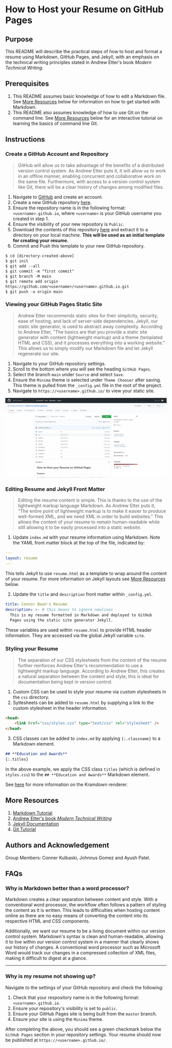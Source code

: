 # How to Host your Resume on GitHub Pages

## Purpose
This README will describe the practical steps of how to host and format a resume using Markdown, GitHub Pages, and Jekyll, with an emphasis on the technical writing principles stated in Andrew Etter's book *Modern Technical Writing*.

## Prerequisites
1. This README assumes basic knowledge of how to edit a Markdown file. See [More Resources](#more-resources) below for information on how to get started with Markdown.
2. This README also assumes knowledge of how to use Git on the command line. See [More Resources](#more-resources) below for an interactive tutorial on learning the basics of command line Git.

## Instructions
### Create a GitHub Account and Repository
> GitHub will allow us to take advantage of the benefits of a distributed version control system. As Andrew Etter puts it, it will allow us to work in an offline manner, enabling concurrent and collaborative work on the same file. Furthermore, with access to a version control system like Git, there will be a clear history of changes among modified files.
1. Navigate to [GitHub](https://github.com/join) and create an account.
2. Create a new GitHub repository [here](https://github.com/new).
3. Ensure the repository name is in the following format: `<username>.github.io`, where `<username>` is your GitHub username you created in step 1.
4. Ensure the visibility of your new repository is `Public`.
5. Download the contents of this repository [here](https://github.com/williamconnorbean/williamconnorbean.github.io/archive/main.zip) and extract it to a directory on your local machine. **This will be used as an initial template for creating your resume.**
7. Commit and Push this template to your new GitHub repository.
```
$ cd [directory-created-above]
$ git init
$ git add --all
$ git commit -m "first commit"
$ git branch -M main
$ git remote add origin https://github.com/<username>/<username>.github.io.git
$ git push -u origin main
```

### Viewing your GitHub Pages Static Site
> Andrew Etter recommends static sites for their simplicity, security, ease of hosting, and lack of server-side dependencies. Jekyll, our static site generator, is used to abstract away complexity. According to Andrew Etter, "The basics are that you provide a static site generator with content (lightweight markup) and a theme (templated HTML and CSS), and it processes everything into a working website." This allows us to simply modify our Markdown file and let Jekyll regenerate our site.
1. Navigate to your GitHub repository settings.
2. Scroll to the bottom where you will see the heading `GitHub Pages`.
3. Select the branch `main` under `Source` and select `Save`.
3. Ensure the `Minima` theme is selected under `Theme Chooser` after saving. This theme is pulled from the `_config.yml` file in the root of the project.
4. Navigate to `https://<username>.github.io/` to view your static site.

![view-resume](/assets/view-resume.gif)

### Editing Resume and Jekyll Front Matter
> Editing the resume content is simple. This is thanks to the use of the lightweight markup language Markdown. As Andrew Etter puts it, "The entire point of lightweight markup is to make it easier to produce well-formed XML, and we need XML in order to build websites." This allows the content of your resume to remain human-readable while still allowing it to be easily processed into a static website.
1. Update `index.md` with your resume information using Markdown. Note the YAML front matter block at the top of the file, indicated by:
```YAML
---
layout: resume
---
```
This tells Jekyll to use `resume.html` as a template to wrap around the content of your resume. For more information on Jekyll layouts see [More Resources](#more-resources) below.

2. Update the `title` and `description` front matter within `_config.yml`.
```YAML
title: Connor Bean's Resume
description: >- # this means to ignore newlines
  This is my resume formatted in Markdown and deployed to GitHub
  Pages using the static site generator Jekyll.
```
These variables are used within `resume.html` to provide HTML header information. They are accessed via the global Jekyll variable `site`.

### Styling your Resume
> The separation of our CSS stylesheets from the content of the resume further reinforces Andrew Etter's recommendation to use a lightweight markup language. According to Andrew Etter, this creates a natural separation between the content and style; this is ideal for documentation being kept in version control.
1. Custom CSS can be used to style your resume via custom stylesheets in the `css` directory.
2. Sytlesheets can be added to `resume.html` by supplying a link to the custom stylesheet in the header information.
```HTML
<head>
    <link href="css/styles.css" type="text/css" rel="stylesheet" />
</head>
```
3. CSS classes can be added to `index.md` by applying `{:.classname}` to a Markdown element.
```markdown
## **Education and Awards**
{:.titles}
```
In the above example, we apply the CSS class `titles` (which is defined in `styles.css`) to the `## **Education and Awards**` Markdown element.

See [here](https://kramdown.gettalong.org/quickref.html#block-attributes) for more information on the Kramdown renderer.

## More Resources
1. [Markdown Tutorial](https://www.markdowntutorial.com/)
2. [Andrew Etter's book *Modern Technical Writing*](https://www.amazon.ca/Modern-Technical-Writing-Introduction-Documentation-ebook/dp/B01A2QL9SS)
3. [Jekyll Documentation](https://jekyllrb.com/docs/)
4. [Git Tutorial](https://learngitbranching.js.org/)

## Authors and Acknowledgement
Group Members: Conner Kulbaski, Johnnus Gomez and Ayush Patel.

## FAQs
### **Why is Markdown better than a word processor?**

Markdown creates a clear separation between content and style. With a conventional word processor, the workflow often follows a pattern of styling the content as it is written. This leads to difficulties when hosting content online as there are no easy means of converting the content into its respective HTML and CSS components.

Additionally, we want our resume to be a living document within our version control system. Markdown's syntax is clean and human-readable, allowing it to live within our version control system in a manner that clearly shows our history of changes. A conventional word processor such as Microsoft Word would track our changes in a compressed collection of XML files, making it difficult to digest at a glance.

---

### **Why is my resume not showing up?**

Navigate to the settings of your GitHub repository and check the following:

1. Check that your respository name is in the following format: `<username>.github.io`.
2. Ensure your repository's visibility is set to `public`.
3. Ensure your GitHub Pages site is being built from the `master` branch.
4. Ensure your site is using the `Minima` theme.

After completing the above, you should see a green checkmark below the `GitHub Pages` section in your repository settings. Your resume should now be published at `https://<username>.github.io/`.
